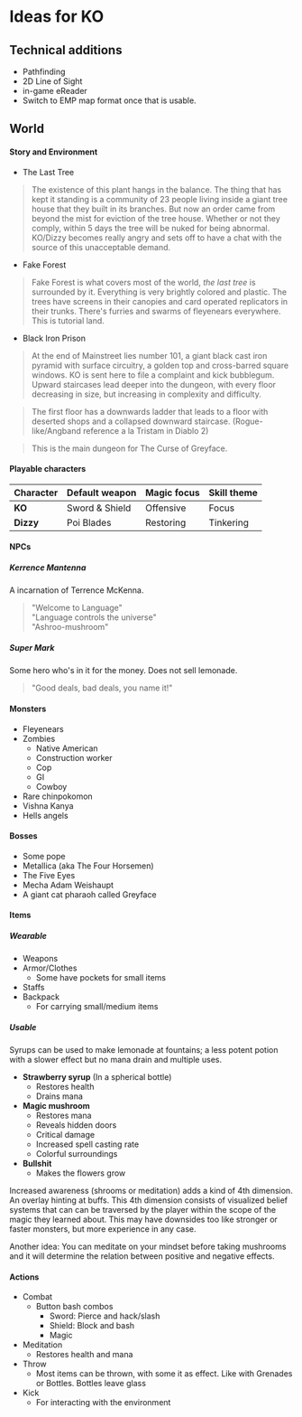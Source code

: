 # Ideas for KO

## Technical additions

- Pathfinding
- 2D Line of Sight
- in-game eReader
- Switch to EMP map format once that is usable.
 
## World
 
#### Story and Environment

- The Last Tree

> The existence of this plant hangs in the balance. The thing that has kept it standing is a community of 23 people living inside a giant tree house that they built in its branches. But now an order came from beyond the mist for eviction of the tree house. Whether or not they comply, within 5 days the tree will be nuked for being abnormal.
> KO/Dizzy becomes really angry and sets off to have a chat with the source of this unacceptable demand.

- Fake Forest

> Fake Forest is what covers most of the world, _the last tree_ is surrounded by it. Everything is very brightly colored and plastic. The trees have screens in their canopies and card operated replicators in their trunks. There's furries and swarms of fleyenears everywhere. This is tutorial land.

- Black Iron Prison

> At the end of Mainstreet lies number 101, a giant black cast iron pyramid with surface circuitry, a golden top and cross-barred square windows. KO is sent here to file a complaint and kick bubblegum. Upward staircases lead deeper into the dungeon, with every floor decreasing in size, but increasing in complexity and difficulty.

> The first floor has a downwards ladder that leads to a floor with deserted shops and a collapsed downward staircase. (Rogue-like/Angband reference a la Tristam in Diablo 2)

> This is the main dungeon for The Curse of Greyface.
 
#### Playable characters

 Character | Default weapon | Magic focus | Skill theme
-----------|----------------|-------------|-------------
  __KO__   | Sword & Shield | Offensive   | Focus
 __Dizzy__ | Poi Blades     | Restoring   | Tinkering

#### NPCs

##### Kerrence Mantenna

A incarnation of Terrence McKenna.

> "Welcome to Language"  
> "Language controls the universe"  
> "Ashroo-mushroom"  


##### Super Mark  

Some hero who's in it for the money. Does not sell lemonade.  

> "Good deals, bad deals, you name it!"

#### Monsters

- Fleyenears
- Zombies
	+ Native American
	+ Construction worker
	+ Cop
	+ GI
	+ Cowboy
- Rare chinpokomon
- Vishna Kanya
- Hells angels

#### Bosses

- Some pope
- Metallica (aka The Four Horsemen)
- The Five Eyes
- Mecha Adam Weishaupt
- A giant cat pharaoh called Greyface

#### Items

##### Wearable

- Weapons
- Armor/Clothes
	+ Some have pockets for small items
- Staffs
- Backpack
	+ For carrying small/medium items

##### Usable

Syrups can be used to make lemonade at fountains; a less potent potion with a slower effect but no mana drain and multiple uses.  

- **Strawberry syrup** (In a spherical bottle)
	+ Restores health
	+ Drains mana
- **Magic mushroom**
	+ Restores mana
	+ Reveals hidden doors
	+ Critical damage
	+ Increased spell casting rate
	+ Colorful surroundings
- **Bullshit**
    + Makes the flowers grow

Increased awareness (shrooms or meditation) adds a kind of 4th dimension. An overlay hinting at buffs. This 4th dimension consists of visualized belief systems that can can be traversed by the player within the scope of the magic they learned about.
This may have downsides too like stronger or faster monsters, but more experience in any case.

Another idea:
You can meditate on your mindset before taking mushrooms and it will determine the relation between positive and negative effects.

#### Actions

- Combat
	+ Button bash combos
	  * Sword: Pierce and hack/slash
	  * Shield: Block and bash
	  * Magic
- Meditation
	+ Restores health and mana
- Throw
	+ Most items can be thrown, with some it as effect. Like with Grenades or Bottles. Bottles leave glass
- Kick
   + For interacting with the environment